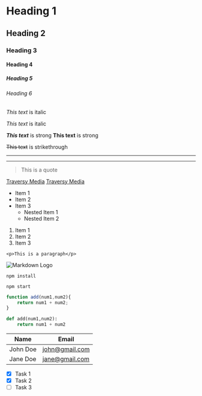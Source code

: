 <!--Headings-->
# Heading 1
## Heading 2
### Heading 3
#### Heading 4
##### Heading 5
###### Heading 6

<!--Italics -->
*This text* is italic

_This text_ is italic
<!--Strong -->
***This text*** is strong
__This text__ is strong

<!-- Strikethrough -->
~~This text~~ is strikethrough

<!-- Horizontal Rule -->

---
___

<!-- Blockquote -->
> This is a quote

<!-- Links -->
[Traversy Media](http://www.traversymedia.com)
[Traversy Media](http://www.traversymedia.com "Traversy Media")

<!-- UL -->
* Item 1
* Item 2
* Item 3
    * Nested Item 1
    * Nested Item 2

<!-- OL -->
1. Item 1
1. Item 2
1. Item 3

<!-- Inline Code Block -->
`<p>This is a paragraph</p>`

<!-- Images -->
![Markdown Logo](https://markdown-here.com/img/icon256.png)

<!-- Github Markdown -->

<!-- Code Blocks -->
```
npm install

npm start
```

```javascript
function add(num1,num2){
    return num1 + num2;
}
```

```python
def add(num1,num2):
    return num1 + num2
```

<!-- Tables -->
| Name     | Email          |
| -------  | -------------- |
| John Doe | john@gmail.com |
| Jane Doe | jane@gmail.com |

<!-- Task Lists -->
* [x] Task 1
* [x] Task 2
* [ ] Task 3